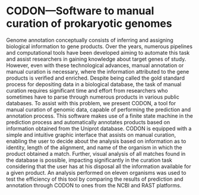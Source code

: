 # CODON—Software to manual curation of prokaryotic genomes
Genome annotation conceptually consists of inferring and assigning biological information to gene products. Over the years, numerous pipelines and computational tools have been developed aiming to automate this task and assist researchers in gaining knowledge about target genes of study. However, even with these technological advances, manual annotation or manual curation is necessary, where the information attributed to the gene products is verified and enriched. Despite being called the gold standard process for depositing data in a biological database, the task of manual curation requires significant time and effort from researchers who sometimes have to parse through numerous products in various public databases. To assist with this problem, we present CODON, a tool for manual curation of genomic data, capable of performing the prediction and annotation process. This software makes use of a finite state machine in the prediction process and automatically annotates products based on information obtained from the Uniprot database. CODON is equipped with a simple and intuitive graphic interface that assists on manual curation, enabling the user to decide about the analysis based on information as to identity, length of the alignment, and name of the organism in which the product obtained a match. Further, visual analysis of all matches found in the database is possible, impacting significantly in the curation task considering that the user has at his disposal all the information available for a given product. An analysis performed on eleven organisms was used to test the efficiency of this tool by comparing the results of prediction and annotation through CODON to ones from the NCBI and RAST platforms.
